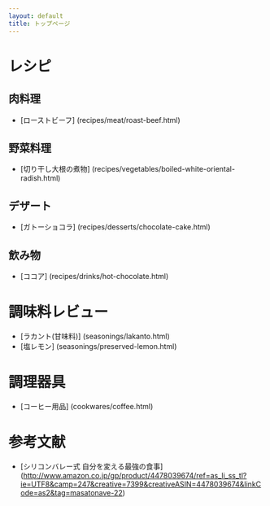 ```yaml
---
layout: default
title: トップページ
---
```


# レシピ

## 肉料理

- [ローストビーフ] (recipes/meat/roast-beef.html)

## 野菜料理

- [切り干し大根の煮物] (recipes/vegetables/boiled-white-oriental-radish.html)

## デザート

- [ガトーショコラ] (recipes/desserts/chocolate-cake.html)

## 飲み物

- [ココア] (recipes/drinks/hot-chocolate.html)

# 調味料レビュー

- [ラカント(甘味料)] (seasonings/lakanto.html) 
- [塩レモン] (seasonings/preserved-lemon.html)

# 調理器具

- [コーヒー用品] (cookwares/coffee.html)

# 参考文献

- [シリコンバレー式 自分を変える最強の食事] (http://www.amazon.co.jp/gp/product/4478039674/ref=as_li_ss_tl?ie=UTF8&camp=247&creative=7399&creativeASIN=4478039674&linkCode=as2&tag=masatonave-22)


